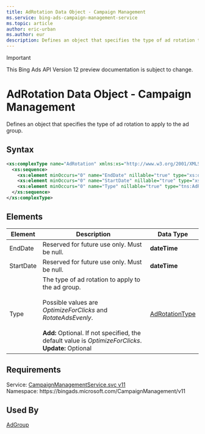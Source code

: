```yaml
---
title: AdRotation Data Object - Campaign Management
ms.service: bing-ads-campaign-management-service
ms.topic: article
author: eric-urban
ms.author: eur
description: Defines an object that specifies the type of ad rotation to apply to the ad group.
---
```

> [!IMPORTANT]
> This Bing Ads API Version 12 preview documentation is subject to change.
# AdRotation Data Object - Campaign Management
Defines an object that specifies the type of ad rotation to apply to the ad group.

## Syntax
```xml
<xs:complexType name="AdRotation" xmlns:xs="http://www.w3.org/2001/XMLSchema">
  <xs:sequence>
    <xs:element minOccurs="0" name="EndDate" nillable="true" type="xs:dateTime" />
    <xs:element minOccurs="0" name="StartDate" nillable="true" type="xs:dateTime" />
    <xs:element minOccurs="0" name="Type" nillable="true" type="tns:AdRotationType" />
  </xs:sequence>
</xs:complexType>
```

## <a name="elements"></a>Elements

|Element|Description|Data Type|
|-----------|---------------|-------------|
|<a name="enddate"></a>EndDate|Reserved for future use only. Must be null.|**dateTime**|
|<a name="startdate"></a>StartDate|Reserved for future use only. Must be null.|**dateTime**|
|<a name="type"></a>Type|The type of ad rotation to apply to the ad group.<br /><br />Possible values are *OptimizeForClicks* and *RotateAdsEvenly*.<br/><br/>**Add:** Optional. If not specified, the default value is *OptimizeForClicks*.<br/>**Update:** Optional|[AdRotationType](adrotationtype.md)|

## Requirements
Service: [CampaignManagementService.svc v11](https://campaign.api.bingads.microsoft.com/Api/Advertiser/CampaignManagement/v11/CampaignManagementService.svc)  
Namespace: https\://bingads.microsoft.com/CampaignManagement/v11  

## Used By
[AdGroup](adgroup.md)  
